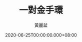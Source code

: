 ---
issue: 383
title: 一對金手環
author: 黃麗盆
date: 2020-06-25T00:00:00.000+08:00
topic: 生活
difficulty: 1
wikidata: Q131449182
wikidata_link: https://www.wikidata.org/wiki/Q131449182
author_wikidata_link: https://www.wikidata.org/wiki/Q131448498
author_wikidata: Q131448498
---